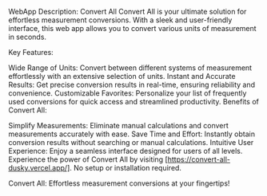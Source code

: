 WebApp Description: Convert All
Convert All is your ultimate solution for effortless measurement conversions. With a sleek and user-friendly interface, this web app allows you to convert various units of measurement in seconds.

Key Features:

Wide Range of Units: Convert between different systems of measurement effortlessly with an extensive selection of units.
Instant and Accurate Results: Get precise conversion results in real-time, ensuring reliability and convenience.
Customizable Favorites: Personalize your list of frequently used conversions for quick access and streamlined productivity.
Benefits of Convert All:

Simplify Measurements: Eliminate manual calculations and convert measurements accurately with ease.
Save Time and Effort: Instantly obtain conversion results without searching or manual calculations.
Intuitive User Experience: Enjoy a seamless interface designed for users of all levels.
Experience the power of Convert All by visiting [https://convert-all-dusky.vercel.app/]. No setup or installation required.


Convert All: Effortless measurement conversions at your fingertips!
